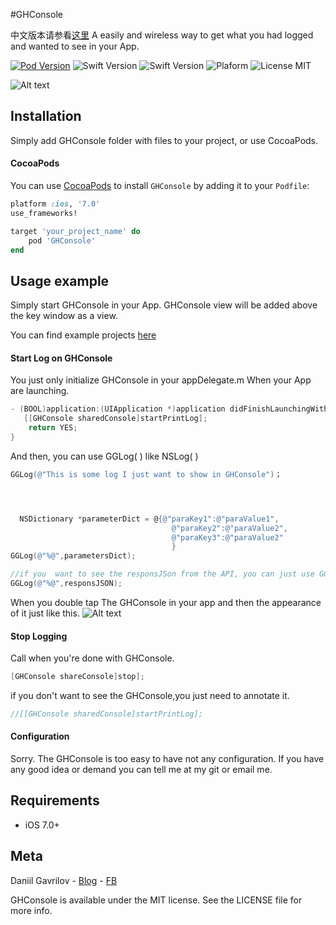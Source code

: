 #GHConsole

中文版本请参看[这里](https://github.com/Liaoworking/GHConsole/wiki)
A easily  and wireless way to get what you had logged and wanted to see in your App.

[![Pod Version](https://img.shields.io/badge/Pod-1.4.0-6193DF.svg)](https://cocoapods.org/)
![Swift Version](https://img.shields.io/badge/xCode-9.1+-blue.svg)
![Swift Version](https://img.shields.io/badge/iOS-7.0+-blue.svg) 
![Plaform](https://img.shields.io/badge/Platform-iOS-lightgrey.svg)
![License MIT](https://img.shields.io/badge/License-MIT-lightgrey.svg) 

![Alt text](http://oyrr7ye20.bkt.clouddn.com/GHOwn/Untitled.gif)


## Installation
Simply add GHConsole folder with files to your project, or use CocoaPods.

#### CocoaPods
You can use [CocoaPods](http://cocoapods.org/) to install `GHConsole` by adding it to your `Podfile`:

```ruby
platform :ios, '7.0'
use_frameworks!

target 'your_project_name' do
	pod 'GHConsole'
end
```

## Usage example

Simply start GHConsole in your App. GHConsole view will be added above the key window as a view.

You can find example projects [here](https://github.com/liaoworking/GHConsole)

#### Start Log on GHConsole

You just only initialize GHConsole in your appDelegate.m When your App are launching.


```Objective-C
- (BOOL)application:(UIApplication *)application didFinishLaunchingWithOptions:(NSDictionary *)launchOptions {
   [[GHConsole sharedConsole]startPrintLog];
    return YES;
}
```

And then, you can use GGLog( ) like NSLog( )

```Objective-C
GGLog(@"This is some log I just want to show in GHConsole")；




  NSDictionary *parameterDict = @{@"paraKey1":@"paraValue1",
                                    @"paraKey2":@"paraValue2",
                                    @"paraKey3":@"paraValue2"
                                    }
GGLog(@"%@",parametersDict);

//if you  want to see the responsJSon from the API, you can just use GGLog( ) like NSLog( ) here.
GGLog(@"%@",responsJSON);
```
When you double tap  The GHConsole in your app and then the appearance of it just like this.
![Alt text](http://img.njbanban.com/GHOwn/67732829-C757-49AB-B7A4-2089124C580E.png)

#### Stop Logging

Call when you're done with GHConsole.

```Objective-C
[GHConsole shareConsole]stop];
```

if you don't want to see the GHConsole,you just need to annotate it.

```Objective-C
//[[GHConsole sharedConsole]startPrintLog];
```

#### Configuration

Sorry. The GHConsole is too easy to have not any configuration. If you have any good idea or demand you can tell me at my git or email me.



## Requirements
- iOS 7.0+


## Meta

Daniil Gavrilov - [Blog](https://liaoworking.com) - [FB](https://www.facebook.com/guanghui.liao.3)

GHConsole is available under the MIT license. See the LICENSE file for more info.





